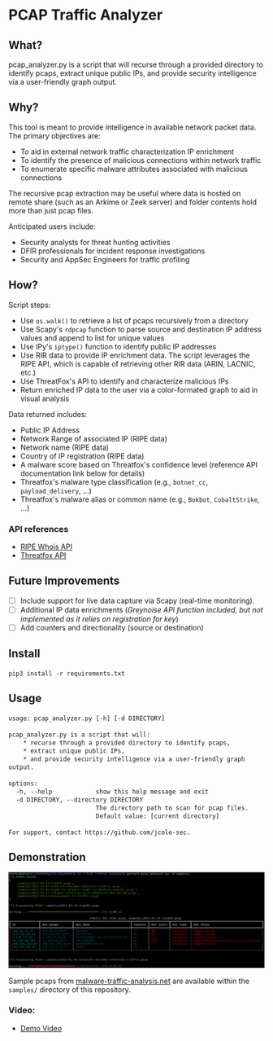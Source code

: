 # PCAP Traffic Analyzer

## What?

pcap_analyzer.py is a script that will recurse through a provided directory to identify pcaps, extract unique public IPs, and provide security intelligence via a user-friendly graph output.

## Why?

This tool is meant to provide intelligence in available network packet data. The primary objectives are:
- To aid in external network traffic characterization IP enrichment
- To identify the presence of malicious connections within network traffic
- To enumerate specific malware attributes associated with malicious connections

The recursive pcap extraction may be useful where data is hosted on remote share (such as an Arkime or Zeek server) and folder contents hold more than just pcap files.

Anticipated users include:
- Security analysts for threat hunting activities
- DFIR professionals for incident response investigations
- Security and AppSec Engineers for traffic profiling

## How?

Script steps:
- Use `os.walk()` to retrieve a list of pcaps recursively from a directory
- Use Scapy's `rdpcap` function to parse source and destination IP address values and append to list for unique values
- Use IPy's `iptype()` function to identify public IP addresses
- Use RIR data to provide IP enrichment data. The script leverages the RIPE API, which is capable of retrieving other RIR data (ARIN, LACNIC, etc.)
- Use ThreatFox's API to identify and characterize malicious IPs
- Return enriched IP data to the user via a color-formated graph to aid in visual analysis

Data returned includes:
- Public IP Address
- Network Range of associated IP (RIPE data)
- Network name (RIPE data)
- Country of IP registration (RIPE data)
- A malware score based on Threatfox's confidence level (reference API documentation link below for details)
- Threatfox's malware type classification (e.g., `botnet_cc`, `payload_delivery`, ...)
- Threatfox's malware alias or common name (e.g., `Bokbot`, `CobaltStrike`, ...)

### API references
- [RIPE Whois API](https://stat.ripe.net/docs/02.data-api/whois.html)
- [Threatfox API](https://threatfox.abuse.ch/api)

## Future Improvements

- [ ] Include support for live data capture via Scapy (real-time monitoring). 
- [ ] Additional IP data enrichments (_Greynoise API function included, but not implemented as it relies on registration for key_)
- [ ] Add counters and directionality (source or destination)

## Install

```
pip3 install -r requirements.txt
```

## Usage


```
usage: pcap_analyzer.py [-h] [-d DIRECTORY]

pcap_analyzer.py is a script that will:
    * recurse through a provided directory to identify pcaps,
    * extract unique public IPs,
    * and provide security intelligence via a user-friendly graph output.

options:
  -h, --help            show this help message and exit
  -d DIRECTORY, --directory DIRECTORY
                        The directory path to scan for pcap files.
                        Default value: [current directory]

For support, contact https://github.com/jcole-sec.
```

## Demonstration

![Screenshot](assets/pcap_analyzer_demo-1.png)

Sample pcaps from [malware-traffic-analysis.net](https://www.malware-traffic-analysis.net/2023/) are available within the `samples/` directory of this repository.


 ### Video: 

 - [Demo Video](https://youtu.be/_KTtNDVJ344)
